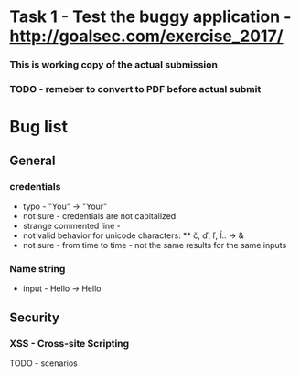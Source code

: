 # Task 1 - Test the buggy application - http://goalsec.com/exercise_2017/

### This is working copy of the actual submission
### TODO - remeber to convert to PDF before actual submit

# Bug list
## General
### credentials
* typo - "You" -> "Your"
* not sure - credentials are not capitalized
* strange commented line - <!--Argh!!! What am I doing???!!!!-->
* not valid behavior for unicode characters:
  ** č, ď, ľ, ĺ.. -> &
* not sure - from time to time - not the same results for the same inputs

### Name string
* input - &#72;&#101;&#108;&#108;&#111; -> Hello

## Security
### XSS - Cross-site Scripting
TODO - scenarios




